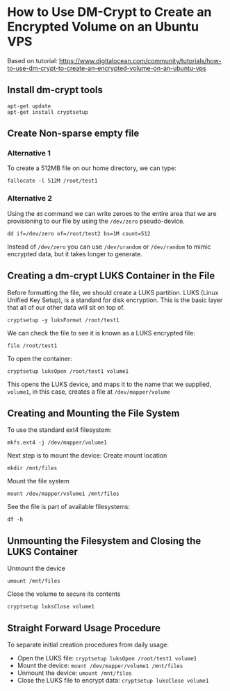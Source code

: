 # How to Use DM-Crypt to Create an Encrypted Volume on an Ubuntu VPS

Based on tutorial:
https://www.digitalocean.com/community/tutorials/how-to-use-dm-crypt-to-create-an-encrypted-volume-on-an-ubuntu-vps

## Install dm-crypt tools
```
apt-get update
apt-get install cryptsetup
```

## Create Non-sparse empty file

### Alternative 1
To create a 512MB file on our home directory, we can type:
```
fallocate -l 512M /root/test1
```

### Alternative 2
Using the `dd` command we can write zeroes to the entire area that we are provisioning to our file by using the `/dev/zero` pseudo-device.
```
dd if=/dev/zero of=/root/test2 bs=1M count=512
```

Instead of `/dev/zero` you can use `/dev/urandom` or `/dev/random` to mimic encrypted data, but it takes longer to generate.

## Creating a dm-crypt LUKS Container in the File
Before formatting the file, we should create a LUKS partition. LUKS (Linux Unified Key Setup), is a standard for disk encryption. This is the basic layer that all of our other data will sit on top of.

```
cryptsetup -y luksFormat /root/test1
```

We can check the file to see it is known as a LUKS encrypted file:
```
file /root/test1
```

To open the container:
```
cryptsetup luksOpen /root/test1 volume1
```

This opens the LUKS device, and maps it to the name that we supplied, `volume1`, in this case, creates a file at `/dev/mapper/volume`

## Creating and Mounting the File System

To use the standard ext4 filesystem:
```
mkfs.ext4 -j /dev/mapper/volume1
```

Next step is to mount the device:
Create mount location
```
mkdir /mnt/files
```

Mount the file system
```
mount /dev/mapper/volume1 /mnt/files
```

See the file is part of available filesystems:
```
df -h
```

## Unmounting the Filesystem and Closing the LUKS Container
Unmount the device
```
umount /mnt/files
```

Close the volume to secure its contents
```
cryptsetup luksClose volume1
```

## Straight Forward Usage Procedure
To separate initial creation procedures from daily usage:
* Open the LUKS file: `cryptsetup luksOpen /root/test1 volume1`
* Mount the device: `mount /dev/mapper/volume1 /mnt/files`
* Unmount the device: `umount /mnt/files`
* Close the LUKS file to encrypt data: `cryptsetup luksClose volume1`

